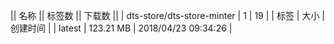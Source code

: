 || 名称 || 标签数 || 下载数 ||
| dts-store/dts-store-minter | 1 | 19 | 
| 标签 | 大小 | 创建时间 |
| latest | 123.21 MB | 2018/04/23 09:34:26 | 
